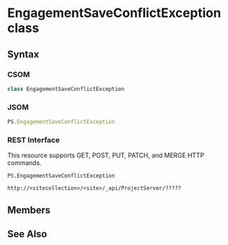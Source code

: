 [comment]: # (Name:EngagementSaveConflictException)
[comment]: # (Type:class)
[comment]: # (Status:Incomplete)

# <a name="name"></a>EngagementSaveConflictException class

<a name="description"></a>

## <a name="syntax"></a>Syntax

### CSOM

```C#
class EngagementSaveConflictException 
```
### JSOM

```JavaScript
PS.EngagementSaveConflictException
```
### REST Interface

This resource supports GET, POST, PUT, PATCH, and MERGE HTTP commands.

```
PS.EngagementSaveConflictException

http://<sitecollection>/<site>/_api/ProjectServer/?????
```

## <a name="members"></a>Members

## <a name="seeAlso"></a>See Also

